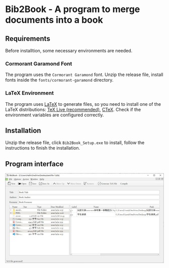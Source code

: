 # Bib2Book - A program to merge documents into a book

## Requirements

Before installtion, some necessary environments are needed.

### Cormorant Garamond Font

The program uses the `Cormorant Garamond` font. Unzip the release file, install fonts inside the `fonts/cormorant-garamond` directory.

### LaTeX Environment

The program uses [LaTeX](https://www.latex-project.org/) to generate files, so you need to install one of the LaTeX distributions: [TeX Live (recommended)](http://www.tug.org/texlive), [CTeX](http://www.ctex.org/HomePage). Check if the environment variables are configured correctly.

## Installation

Unzip the release file, click `Bib2Book_Setup.exe` to install, follow the instructions to finish the installation.

## Program interface

![Bib2Book](https://github.com/Hailin-Jing/Bib2Book/blob/main/images/Bib2Book.jpg)
